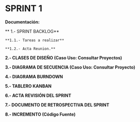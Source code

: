 # **SPRINT 1**

**Documentación:**

** 1.- SPRINT BACKLOG**

    **1.1.- Tareas a realizar**

    **1.2.- Acta Reunion.**

**2.- CLASES DE DISEÑO (Caso Uso: Consultar Proyectos)**

**3.- DIAGRAMA DE SECUENCIA (Caso Uso: Consultar Proyecto)**

**4.- DIAGRAMA BURNDOWN**

**5.- TABLERO KANBAN**

**6.- ACTA REVISIÓN DEL SPRINT**

**7.- DOCUMENTO DE RETROSPECTIVA DEL SPRINT**

**8.- INCREMENTO (Código Fuente)**
